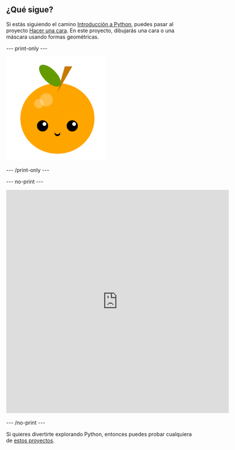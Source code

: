 ## ¿Qué sigue?

Si estás siguiendo el camino [Introducción a Python](https://projects.raspberrypi.org/en/raspberrypi/python-intro), puedes pasar al proyecto [Hacer una cara](https://projects.raspberrypi.org/en/projects/make-a-face). En este proyecto, dibujarás una cara o una máscara usando formas geométricas.

--- print-only ---

![Proyecto Hacer una cara](images/make-a-face-project.png)

--- /print-only ---

--- no-print ---

<iframe src="https://editor.raspberrypi.org/en/embed/viewer/fruit-face-example" width="600" height="600" frameborder="0" marginwidth="0" marginheight="0" allowfullscreen>
</iframe>

--- /no-print ---

Si quieres divertirte explorando Python, entonces puedes probar cualquiera de [estos proyectos](https://projects.raspberrypi.org/en/projects?software%5B%5D=python).
